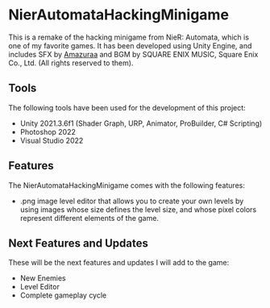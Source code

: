 # NierAutomataHackingMinigame

This is a remake of the hacking minigame from NieR: Automata, which is one of my favorite games. It has been developed using Unity Engine, and includes SFX by [Amazuraa](https://github.com/Amazuraa/) and BGM by SQUARE ENIX MUSIC, Square Enix Co., Ltd. (All rights reserved to them).

## Tools
The following tools have been used for the development of this project:
- Unity 2021.3.6f1 (Shader Graph, URP, Animator, ProBuilder, C# Scripting)
- Photoshop 2022
- Visual Studio 2022

## Features
The NierAutomataHackingMinigame comes with the following features:
- .png image level editor that allows you to create your own levels by using images whose size defines the level size, and whose pixel colors represent different elements of the game.

## Next Features and Updates
These will be the next features and updates I will add to the game:
- New Enemies
- Level Editor
- Complete gameplay cycle
